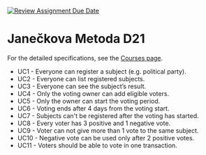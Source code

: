 [![Review Assignment Due Date](https://classroom.github.com/assets/deadline-readme-button-22041afd0340ce965d47ae6ef1cefeee28c7c493a6346c4f15d667ab976d596c.svg)](https://classroom.github.com/a/Hzao_j80)
# Janečkova Metoda D21

For the detailed specifications, see the [Courses page](https://courses.fit.cvut.cz/NIE-BLO/tutorials/05/index.html#_semestral-work-implementation-of-d21-voting-method).

* UC1 - Everyone can register a subject (e.g. political party).
* UC2 - Everyone can list registered subjects.
* UC3 - Everyone can see the subject’s result.
* UC4 - Only the voting owner can add eligible voters.
* UC5 - Only the owner can start the voting period.
* UC6 - Voting ends after 4 days from the voting start.
* UC7 - Subjects can't be registered after the voting has started.
* UC8 - Every voter has 3 positive and 1 negative vote.
* UC9 - Voter can not give more than 1 vote to the same subject.
* UC10 - Negative vote can be used only after 2 positive votes.
* UC11 - Voters should be able to vote in one transaction.
